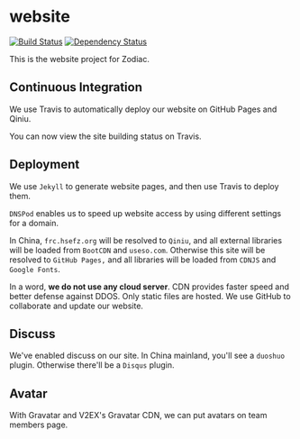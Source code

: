 # website

[![Build Status](https://travis-ci.org/ZodiacEFZ/website.svg?branch=master)](https://travis-ci.org/ZodiacEFZ/website) [![Dependency Status](https://gemnasium.com/badges/github.com/ZodiacEFZ/website.svg)](https://gemnasium.com/github.com/ZodiacEFZ/website)

This is the website project for Zodiac.

## Continuous Integration

We use Travis to automatically deploy our website on GitHub Pages and Qiniu.

You can now view the site building status on Travis.

## Deployment

We use `Jekyll` to generate website pages, and then use Travis to deploy them.

`DNSPod` enables us to speed up website access by using different settings for a domain.

In China, `frc.hsefz.org` will be resolved to `Qiniu`, and all external libraries
will be loaded from `BootCDN` and `useso.com`. Otherwise this site will be resolved
to `GitHub Pages,` and all libraries will be loaded from `CDNJS` and `Google Fonts`.

In a word, **we do not use any cloud server**. CDN provides faster speed and
better defense against DDOS. Only static files are hosted.
We use GitHub to collaborate and update our website.

## Discuss

We've enabled discuss on our site. In China mainland, you'll see a `duoshuo`
plugin. Otherwise there'll be a `Disqus` plugin.

## Avatar

With Gravatar and V2EX's Gravatar CDN, we can put avatars on team members page.
